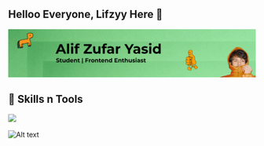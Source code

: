 ## Helloo Everyone, Lifzyy Here 👋
<img src = "/image/banner.png">

## 🚀 Skills n Tools
<p align="left">
  <img src="https://skillicons.dev/icons?i=tailwind,js,react,nextjs,supabase,vscode,figma,python" />
</p>

![Alt text](https://spotify-recently-played-readme.vercel.app/api?user=316hpcoprywd5eludot4seasmebq&unique={true|1|on|yes})
<!--
**lifxzyyy/lifxzyyy** is a ✨ _special_ ✨ repository because its `README.md` (this file) appears on your GitHub profile.

Here are some ideas to get you started:

- 🔭 I’m currently working on ...
- 🌱 I’m currently learning ...
- 👯 I’m looking to collaborate on ...
- 🤔 I’m looking for help with ...
- 💬 Ask me about ...
- 📫 How to reach me: ...
- 😄 Pronouns: ...
- ⚡ Fun fact: ...
-->
